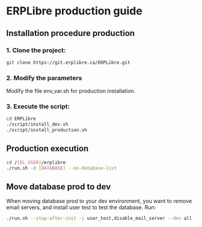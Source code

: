# ERPLibre production guide

## Installation procedure production

### 1. Clone the project:
```bash
git clone https://git.erplibre.ca/ERPLibre.git
```

### 2. Modify the parameters
Modify the file env_var.sh for production installation.

### 3. Execute the script:
```bash
cd ERPLibre
./script/install_dev.sh
./script/install_production.sh
```

## Production execution
```bash
cd /[EL_USER]/erplibre
./run.sh -d [DATABASE] --no-database-list
```

## Move database prod to dev

When moving database prod to your dev environment, you want to remove email servers, and install user test to test the database.
Run:
```bash
./run.sh --stop-after-init -i user_test,disable_mail_server --dev all -d DATABASE
```
